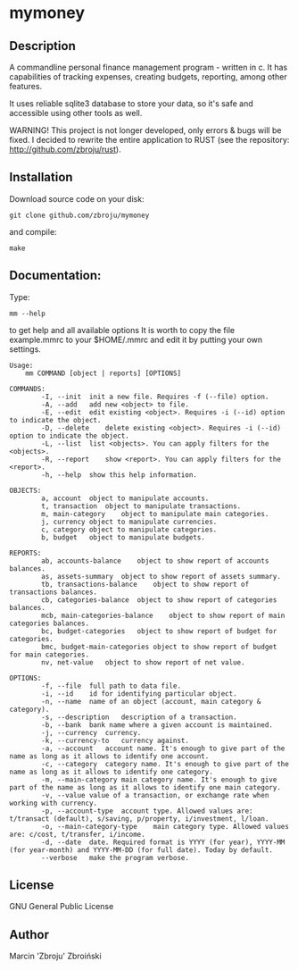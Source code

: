 # mymoney

## Description
A commandline personal finance management program - written in c. It has capabilities of tracking expenses, creating budgets, reporting, among other features.

It uses reliable sqlite3 database to store your data, so it's safe and accessible using other tools as well.

WARNING! This project is not longer developed, only errors & bugs will be fixed. I decided to rewrite the entire application to RUST (see the repository: http://github.com/zbroju/rust).

## Installation
Download source code on your disk:
```
git clone github.com/zbroju/mymoney
```
and compile:
```
make
```

## Documentation:
Type:
```
mm --help
```
to get help and all available options
It is worth to copy the file example.mmrc to your $HOME/.mmrc and edit it by putting your own settings.
```
Usage:
	mm COMMAND [object | reports] [OPTIONS]
	
COMMANDS: 
        -I, --init	init a new file. Requires -f (--file) option.
        -A, --add	add new <object> to file.
        -E, --edit	edit existing <object>. Requires -i (--id) option to indicate the object.        
        -D, --delete	delete existing <object>. Requires -i (--id) option to indicate the object.        
        -L, --list	list <objects>. You can apply filters for the <objects>.        
        -R, --report	show <report>. You can apply filters for the <report>.        
        -h, --help	show this help information.
        
OBJECTS: 
        a, account	object to manipulate accounts.        
        t, transaction	object to manipulate transactions.        
        m, main-category	object to manipulate main categories.        
        j, currency	object to manipulate currencies.        
        c, category	object to manipulate categories.        
        b, budget	object to manipulate budgets.
        
REPORTS: 
        ab, accounts-balance	object to show report of accounts balances.        
        as, assets-summary	object to show report of assets summary.        
        tb, transactions-balance	object to show report of transactions balances.       
        cb, categories-balance	object to show report of categories balances.        
        mcb, main-categories-balance	object to show report of main categories balances.        
        bc, budget-categories	object to show report of budget for categories.        
        bmc, budget-main-categories	object to show report of budget for main categories.        
        nv, net-value	object to show report of net value.

OPTIONS: 
        -f, --file	full path to data file.        
        -i, --id	id for identifying particular object.        
        -n, --name	name of an object (account, main category & category).        
        -s, --description	description of a transaction.        
        -b, --bank	bank name where a given account is maintained.        
        -j, --currency	currency.        
        -k, --currency-to	currency against.        
        -a, --account	account name. It's enough to give part of the name as long as it allows to identify one account.        
        -c, --category	category name. It's enough to give part of the name as long as it allows to identify one category.        
        -m, --main-category	main category name. It's enough to give part of the name as long as it allows to identify one main category.
        -v, --value	value of a transaction, or exchange rate when working with currency.        
        -p, --account-type	account type. Allowed values are: t/transact (default), s/saving, p/property, i/investment, l/loan.        
        -o, --main-category-type	main category type. Allowed values are: c/cost, t/transfer, i/income.        
        -d, --date	date. Required format is YYYY (for year), YYYY-MM (for year-month) and YYYY-MM-DD (for full date). Today by default.        
        --verbose	make the program verbose.
```

## License
GNU General Public License

## Author
Marcin 'Zbroju' Zbroiński
